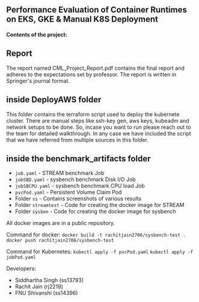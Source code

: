 ## Performance Evaluation of Container Runtimes on EKS, GKE & Manual K8S Deployment

#### Contents of the project:

## Report

The report named CML_Project_Report.pdf
contains the final report and adheres to the expectations
set by professor. The report is written in Springer's
journal format. 

## inside DeployAWS folder

This folder contains the terraform script
used to deploy the kubernete cluster. There
are manual steps like ssh-key gen, aws keys,
kubeadm and network setups to be done. So, incase
you want to run please reach out to the team for detailed
walkthrough. In any case we have included the script
that we have referred from multiple sources in this folder.

## inside the benchmark_artifacts folder
- ```job.yaml``` - STREAM benchmark Job
- ```jobSBD.yaml``` - sysbench benchmark Disk I/O Job
- ```jobSBCPU.yaml``` - sysbench benchmark CPU load Job
- ```pvcPod.yaml``` - Persistent Volume Claim Pod
- Folder ```ss``` - Contains screenshots of various results
- Folder ```streamtest``` - Code for creating the docker image for STREAM
- Folder ```sysben``` - Code for creating the docker image for sysbench

All docker images are in a public repository.

Command for docker:
```docker build -t rachitjain2706/sysbench-test .```
```docker push rachitjain2706/sysbench-test```

Command for Kubernetes:
```kubectl apply -f pvcPod.yaml```
```kubectl apply -f jobPod.yaml```

Developers:

- Siddhartha Singh (ss13793)
- Rachit Jain (rj2219)
- FNU Shivanshi (ss14396)